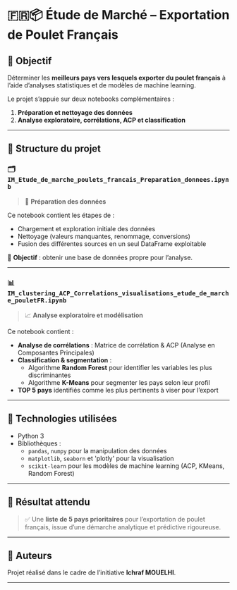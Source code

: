 # 🇫🇷📦 Étude de Marché – Exportation de Poulet Français

## 🎯 Objectif

Déterminer les **meilleurs pays vers lesquels exporter du poulet français** à l’aide d’analyses statistiques et de modèles de machine learning.

Le projet s’appuie sur deux notebooks complémentaires :

1. **Préparation et nettoyage des données**
2. **Analyse exploratoire, corrélations, ACP et classification**

---

## 📁 Structure du projet

### 🗂️ `IM_Etude_de_marche_poulets_francais_Preparation_donnees.ipynb`

> 🔧 **Préparation des données**

Ce notebook contient les étapes de :
- Chargement et exploration initiale des données
- Nettoyage (valeurs manquantes, renommage, conversions)
- Fusion des différentes sources en un seul DataFrame exploitable

🎯 **Objectif** : obtenir une base de données propre pour l’analyse.

---

### 📊 `IM_clustering_ACP_Correlations_visualisations_etude_de_marche_pouletFR.ipynb`

> 📈 **Analyse exploratoire et modélisation**

Ce notebook contient :
- **Analyse de corrélations** : Matrice de corrélation & ACP (Analyse en Composantes Principales)
- **Classification & segmentation** :
  - Algorithme **Random Forest** pour identifier les variables les plus discriminantes
  - Algorithme **K-Means** pour segmenter les pays selon leur profil
- **TOP 5 pays** identifiés comme les plus pertinents à viser pour l’export

---

## 🧰 Technologies utilisées

- Python 3
- Bibliothèques :
  - `pandas`, `numpy` pour la manipulation des données
  - `matplotlib`, `seaborn` et 'plotly' pour la visualisation
  - `scikit-learn` pour les modèles de machine learning (ACP, KMeans, Random Forest)

---

## 🏁 Résultat attendu

> ✅ Une **liste de 5 pays prioritaires** pour l’exportation de poulet français, issue d’une démarche analytique et prédictive rigoureuse.

---

## 📌 Auteurs

Projet réalisé dans le cadre de l’initiative **Ichraf MOUELHI**.

---


